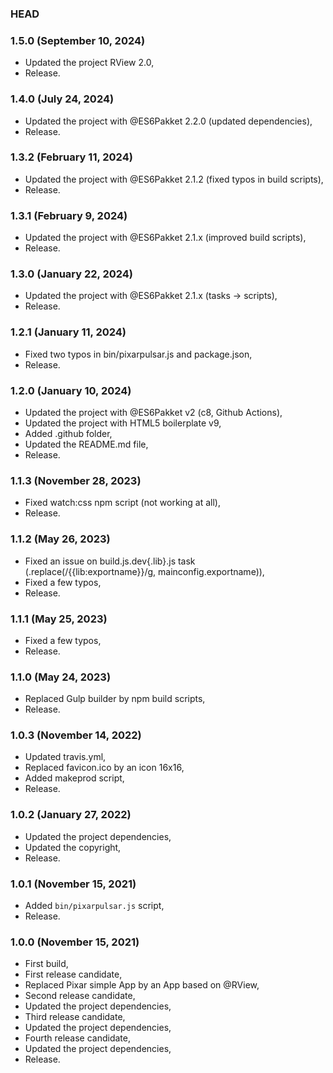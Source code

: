 ### HEAD

### 1.5.0 (September 10, 2024)

  * Updated the project RView 2.0,
  * Release.


### 1.4.0 (July 24, 2024)

  * Updated the project with @ES6Pakket 2.2.0 (updated dependencies),
  * Release.


### 1.3.2 (February 11, 2024)

  * Updated the project with @ES6Pakket 2.1.2 (fixed typos in build scripts),
  * Release.


### 1.3.1 (February 9, 2024)

  * Updated the project with @ES6Pakket 2.1.x (improved build scripts),
  * Release.


### 1.3.0 (January 22, 2024)

  * Updated the project with @ES6Pakket 2.1.x (tasks -> scripts),
  * Release.


### 1.2.1 (January 11, 2024)

  * Fixed two typos in bin/pixarpulsar.js and package.json,
  * Release.


### 1.2.0 (January 10, 2024)

  * Updated the project with @ES6Pakket v2 (c8, Github Actions),
  * Updated the project with HTML5 boilerplate v9,
  * Added .github folder,
  * Updated the README.md file,
  * Release.


### 1.1.3 (November 28, 2023)

  * Fixed watch:css npm script (not working at all),
  * Release.


### 1.1.2 (May 26, 2023)

  * Fixed an issue on build.js.dev{.lib}.js task (.replace(/{{lib:exportname}}/g, mainconfig.exportname)),
  * Fixed a few typos,
  * Release.


### 1.1.1 (May 25, 2023)

  * Fixed a few typos,
  * Release.


### 1.1.0 (May 24, 2023)

  * Replaced Gulp builder by npm build scripts,
  * Release.


### 1.0.3 (November 14, 2022)

  * Updated travis.yml,
  * Replaced favicon.ico by an icon 16x16,
  * Added makeprod script,
  * Release.


### 1.0.2 (January 27, 2022)

  * Updated the project dependencies,
  * Updated the copyright,
  * Release.


### 1.0.1 (November 15, 2021)

  * Added `bin/pixarpulsar.js` script,
  * Release.


### 1.0.0 (November 15, 2021)

  * First build,
  * First release candidate,
  * Replaced Pixar simple App by an App based on @RView,
  * Second release candidate,
  * Updated the project dependencies,
  * Third release candidate,
  * Updated the project dependencies,
  * Fourth release candidate,
  * Updated the project dependencies,
  * Release.
